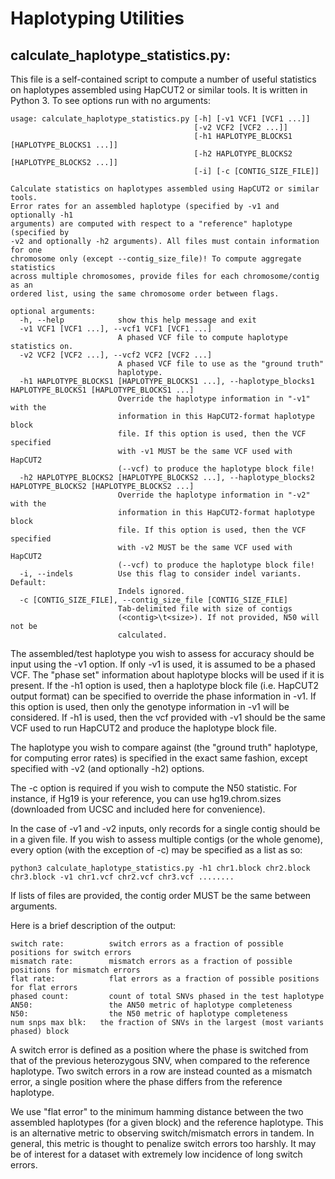 Haplotyping Utilities
======

## calculate_haplotype_statistics.py:

This file is a self-contained script to compute a number of useful statistics on haplotypes
assembled using HapCUT2 or similar tools. It is written in Python 3. To see options run with no arguments:
```
usage: calculate_haplotype_statistics.py [-h] [-v1 VCF1 [VCF1 ...]]
                                         [-v2 VCF2 [VCF2 ...]]
                                         [-h1 HAPLOTYPE_BLOCKS1 [HAPLOTYPE_BLOCKS1 ...]]
                                         [-h2 HAPLOTYPE_BLOCKS2 [HAPLOTYPE_BLOCKS2 ...]]
                                         [-i] [-c [CONTIG_SIZE_FILE]]

Calculate statistics on haplotypes assembled using HapCUT2 or similar tools.
Error rates for an assembled haplotype (specified by -v1 and optionally -h1
arguments) are computed with respect to a "reference" haplotype (specified by
-v2 and optionally -h2 arguments). All files must contain information for one
chromosome only (except --contig_size_file)! To compute aggregate statistics
across multiple chromosomes, provide files for each chromosome/contig as an
ordered list, using the same chromosome order between flags.

optional arguments:
  -h, --help            show this help message and exit
  -v1 VCF1 [VCF1 ...], --vcf1 VCF1 [VCF1 ...]
                        A phased VCF file to compute haplotype statistics on.
  -v2 VCF2 [VCF2 ...], --vcf2 VCF2 [VCF2 ...]
                        A phased VCF file to use as the "ground truth"
                        haplotype.
  -h1 HAPLOTYPE_BLOCKS1 [HAPLOTYPE_BLOCKS1 ...], --haplotype_blocks1 HAPLOTYPE_BLOCKS1 [HAPLOTYPE_BLOCKS1 ...]
                        Override the haplotype information in "-v1" with the
                        information in this HapCUT2-format haplotype block
                        file. If this option is used, then the VCF specified
                        with -v1 MUST be the same VCF used with HapCUT2
                        (--vcf) to produce the haplotype block file!
  -h2 HAPLOTYPE_BLOCKS2 [HAPLOTYPE_BLOCKS2 ...], --haplotype_blocks2 HAPLOTYPE_BLOCKS2 [HAPLOTYPE_BLOCKS2 ...]
                        Override the haplotype information in "-v2" with the
                        information in this HapCUT2-format haplotype block
                        file. If this option is used, then the VCF specified
                        with -v2 MUST be the same VCF used with HapCUT2
                        (--vcf) to produce the haplotype block file!
  -i, --indels          Use this flag to consider indel variants. Default:
                        Indels ignored.
  -c [CONTIG_SIZE_FILE], --contig_size_file [CONTIG_SIZE_FILE]
                        Tab-delimited file with size of contigs
                        (<contig>\t<size>). If not provided, N50 will not be
                        calculated.

```

The assembled/test haplotype you wish to assess for accuracy should be input using the -v1 option.
If only -v1 is used, it is assumed to be a phased VCF. The "phase set" information
about haplotype blocks will be used if it is present.
If the -h1 option is used, then a haplotype block file (i.e. HapCUT2 output format)
can be specified to override the phase information in -v1. If this option is used,
then only the genotype information in -v1 will be considered. If -h1 is used,
then the vcf provided with -v1 should be the same VCF used to run HapCUT2 and produce
the haplotype block file.

The haplotype you wish to compare against (the "ground truth" haplotype, for computing error rates)
is specified in the exact same fashion, except specified with -v2 (and optionally -h2) options.

The -c option is required if you wish to compute the N50 statistic. For instance, if Hg19 is your reference, you can use hg19.chrom.sizes (downloaded from UCSC and included here for convenience).

In the case of -v1 and -v2 inputs, only records for a single contig should be in a given file.
If you wish to assess multiple contigs (or the whole genome), every option (with the exception of -c) may be specified as a list as so:

```
python3 calculate_haplotype_statistics.py -h1 chr1.block chr2.block chr3.block -v1 chr1.vcf chr2.vcf chr3.vcf ........
```

If lists of files are provided, the contig order MUST be the same between arguments.

Here is a brief description of the output:
```
switch rate:          switch errors as a fraction of possible positions for switch errors
mismatch rate:        mismatch errors as a fraction of possible positions for mismatch errors
flat rate:            flat errors as a fraction of possible positions for flat errors
phased count:         count of total SNVs phased in the test haplotype
AN50:                 the AN50 metric of haplotype completeness
N50:                  the N50 metric of haplotype completeness
num snps max blk:   the fraction of SNVs in the largest (most variants phased) block
```

A switch error is defined as a position where the phase is switched from that of the previous heterozygous SNV, when compared to
the reference haplotype. Two switch errors in a row are instead counted as a mismatch error, a single position where the phase differs from the reference haplotype.

We use "flat error" to the minimum hamming distance between the two assembled haplotypes (for a given block)
and the reference haplotype. This is an alternative metric to observing switch/mismatch errors in tandem.
In general, this metric is thought to penalize switch errors too harshly.
It may be of interest for a dataset with extremely low incidence of long switch errors.
